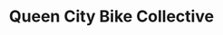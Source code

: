 ---
title: "Queen City Bike Collective"
url: /manchester/queen-city-bike-collective/
shop: Fahrrad
---